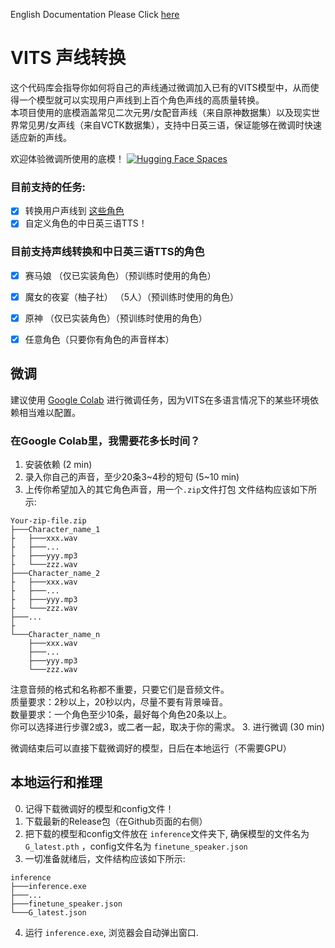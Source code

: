 English Documentation Please Click [here](https://github.com/SongtingLiu/VITS_voice_conversion/blob/main/README_EN.md)
# VITS 声线转换
这个代码库会指导你如何将自己的声线通过微调加入已有的VITS模型中，从而使得一个模型就可以实现用户声线到上百个角色声线的高质量转换。  
本项目使用的底模涵盖常见二次元男/女配音声线（来自原神数据集）以及现实世界常见男/女声线（来自VCTK数据集），支持中日英三语，保证能够在微调时快速适应新的声线。

欢迎体验微调所使用的底模！ 
[![Hugging Face Spaces](https://img.shields.io/badge/%F0%9F%A4%97%20Hugging%20Face-Spaces-blue)](https://huggingface.co/spaces/Plachta/VITS-Umamusume-voice-synthesizer)

### 目前支持的任务:
- [x] 转换用户声线到 [这些角色](https://github.com/SongtingLiu/VITS_voice_conversion/blob/main/configs/finetune_speaker.json)
- [x] 自定义角色的中日英三语TTS！

### 目前支持声线转换和中日英三语TTS的角色
- [x] 赛马娘 （仅已实装角色）（预训练时使用的角色）
- [x] 魔女的夜宴（柚子社） （5人）（预训练时使用的角色）
- [x] 原神 （仅已实装角色）（预训练时使用的角色）
- [x] 任意角色（只要你有角色的声音样本）




## 微调
建议使用 [Google Colab](https://colab.research.google.com/drive/1omMhfYKrAAQ7a6zOCsyqpla-wU-QyfZn?usp=sharing)
进行微调任务，因为VITS在多语言情况下的某些环境依赖相当难以配置。
### 在Google Colab里，我需要花多长时间？
1. 安装依赖 (2 min)
2. 录入你自己的声音，至少20条3~4秒的短句 (5~10 min)
3. 上传你希望加入的其它角色声音，用一个`.zip`文件打包
文件结构应该如下所示:
```
Your-zip-file.zip
├───Character_name_1
├   ├───xxx.wav
├   ├───...
├   ├───yyy.mp3
├   └───zzz.wav
├───Character_name_2
├   ├───xxx.wav
├   ├───...
├   ├───yyy.mp3
├   └───zzz.wav
├───...
├
└───Character_name_n
    ├───xxx.wav
    ├───...
    ├───yyy.mp3
    └───zzz.wav
```
注意音频的格式和名称都不重要，只要它们是音频文件。  
质量要求：2秒以上，20秒以内，尽量不要有背景噪音。  
数量要求：一个角色至少10条，最好每个角色20条以上。  
你可以选择进行步骤2或3，或二者一起，取决于你的需求。
3. 进行微调 (30 min)  

微调结束后可以直接下载微调好的模型，日后在本地运行（不需要GPU）

## 本地运行和推理
0. 记得下载微调好的模型和config文件！
1. 下载最新的Release包（在Github页面的右侧）
2. 把下载的模型和config文件放在 `inference`文件夹下, 确保模型的文件名为 `G_latest.pth` ，config文件名为 `finetune_speaker.json`
3. 一切准备就绪后，文件结构应该如下所示:
```shell
inference
├───inference.exe
├───...
├───finetune_speaker.json
└───G_latest.json
```
4. 运行 `inference.exe`, 浏览器会自动弹出窗口.

